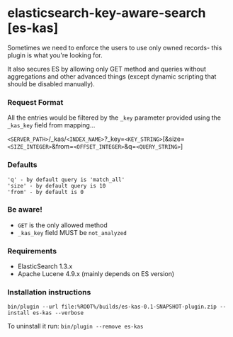 elasticsearch-key-aware-search [es-kas]
=======================================

Sometimes we need to enforce the users to use only owned records- this plugin is what you're looking for.

It also secures ES by allowing only GET method and queries without aggregations and other advanced things (except dynamic scripting that should be disabled manually).

### Request Format

All the entries would be filtered by the `_key` parameter provided using the `_kas_key` field from mapping...

`<SERVER_PATH>`/_kas/`<INDEX_NAME>`?_key=`<KEY_STRING>`[&size=`<SIZE_INTEGER>`&from=`<OFFSET_INTEGER>`&q=`<QUERY_STRING>`]

### Defaults

    'q' - by default query is 'match_all'
    'size' - by default query is 10
    'from' - by default is 0
    
### Be aware!
    
- `GET` is the only allowed method    
- `_kas_key` field MUST be `not_analyzed`


### Requirements

- ElasticSearch 1.3.x
- Apache Lucene 4.9.x (mainly depends on ES version)

### Installation instructions

`bin/plugin --url file:%ROOT%/builds/es-kas-0.1-SNAPSHOT-plugin.zip --install es-kas --verbose`

To uninstall it run: `bin/plugin --remove es-kas`